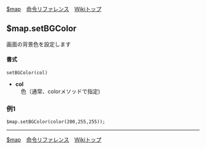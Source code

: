 
[$map](./rf-map)&emsp;[命令リファレンス](./reference)&emsp;[Wikiトップ](./)

<title>命令リファレンス - $map.setBGColor</title>

## $map.setBGColor

画面の背景色を設定します

#### 書式
```
setBGColor(col)
```
- **col**  
&emsp;色（通常、colorメソッドで指定)


### 例1

```
$map.setBGColor(color(200,255,255));
```

***

[$map](./rf-map)&emsp;[命令リファレンス](./reference)&emsp;[Wikiトップ](./)

